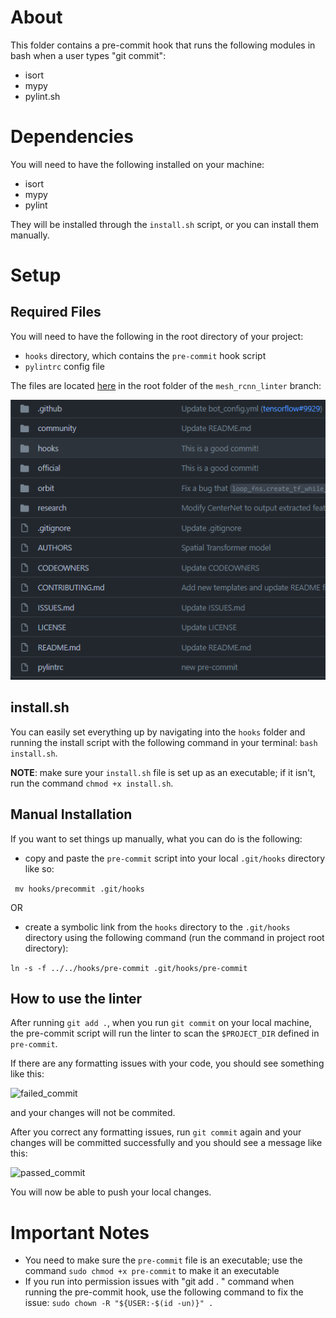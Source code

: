 # About 
This folder contains a pre-commit hook that runs the following 
modules in bash when a user types "git commit":
- isort
- mypy
- pylint.sh 

# Dependencies 
You will need to have the following installed on your machine:
- isort 
- mypy 
- pylint

They will be installed through the ```install.sh``` script, or you can 
install them manually.

# Setup
## Required Files 
You will need to have the following in the root directory of your project:
- ```hooks``` directory, which contains the ```pre-commit``` hook script
- ```pylintrc``` config file
 
The files are located [here](https://github.com/PurdueDualityLab/tf-models/tree/mesh_rcnn_linter)
in the root folder of the ```mesh_rcnn_linter``` branch:

![folder_structure](./screenshots/folder_structure.png)

## install.sh
You can easily set everything up by navigating into the ```hooks``` folder and running the 
install script with the following command in your terminal: ```bash install.sh```. 

__NOTE__: make sure your ```install.sh``` file is set up as an executable; if it isn't, run
the command ```chmod +x install.sh```. 

## Manual Installation 
If you want to set things up manually, what you can do is the following:
- copy and paste the ```pre-commit``` script into your local ```.git/hooks``` directory like so:

``` mv hooks/precommit .git/hooks```

OR 
- create a symbolic link from the ```hooks``` directory to the ```.git/hooks``` directory
using the following command (run the command in project root directory):

```ln -s -f ../../hooks/pre-commit .git/hooks/pre-commit```

## How to use the linter 
After running ```git add .```, when you run ```git commit``` on your local machine, the pre-commit script
will run the linter to scan the ```$PROJECT_DIR``` defined in ```pre-commit```.

If there are any formatting issues with your code, you should see something like this:

![failed_commit](./screenshots/failed_commit.png)

and your changes will not be commited.

After you correct any formatting issues, run ```git commit``` again and your changes
will be committed successfully and you should see a message like this:

![passed_commit](./screenshots/passed_commit.png)

You will now be able to push your local changes.

# Important Notes
- You need to make sure the ```pre-commit``` file is an 
executable; use the command ```sudo chmod +x pre-commit``` to make it an executable
- If you run into permission issues with "git add . " command when running the pre-commit hook, 
use the following command to fix the issue: ```sudo chown -R "${USER:-$(id -un)}" . ```